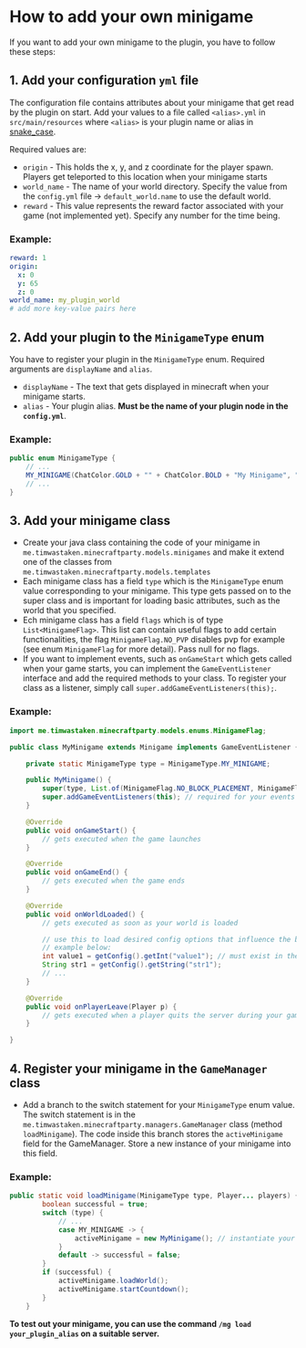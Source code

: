# How to add your own minigame

If you want to add your own minigame to the plugin, you have to follow these steps:



## 1. Add your configuration `yml` file

   The configuration file contains attributes about your minigame that get read by the plugin on start. Add your values to a file called `<alias>.yml` in `src/main/resources` where `<alias>` is your plugin name or alias in [snake_case](https://en.wikipedia.org/wiki/Snake_case).
   
   Required values are:
   
   - `origin` - This holds the x, y, and z coordinate for the player spawn. Players get teleported to this location when your minigame starts
   - `world_name` - The name of your world directory. Specify the value from the `config.yml` file -> `default_world.name` to use the default world.
   - `reward` - This value represents the reward factor associated with your game (not implemented yet). Specify any number for the time being.

### Example:

```yml
reward: 1
origin:
  x: 0
  y: 65
  z: 0
world_name: my_plugin_world
# add more key-value pairs here
```



## 2. Add your plugin to the `MinigameType` enum

   You have to register your plugin in the `MinigameType` enum. Required arguments are `displayName` and `alias`.
   
   - `displayName` - The text that gets displayed in minecraft when your minigame starts.
   - `alias` - Your plugin alias. **Must be the name of your plugin node in the `config.yml`**.

### Example:
```java
public enum MinigameType {
    // ...
    MY_MINIGAME(ChatColor.GOLD + "" + ChatColor.BOLD + "My Minigame", "your_plugin_alias");
    // ...
}
```

## 3. Add your minigame class

   - Create your java class containing the code of your minigame in `me.timwastaken.minecraftparty.models.minigames` and make it extend one of the classes from `me.timwastaken.minecraftparty.models.templates`
   - Each minigame class has a field `type` which is the `MinigameType` enum value corresponding to your minigame. This type gets passed on to the super class and is important for loading basic attributes, such as the world that you specified.
   - Ech minigame class has a field `flags` which is of type `List<MinigameFlag>`. This list can contain useful flags to add certain functionalities, the flag `MinigameFlag.NO_PVP` disables pvp for example (see enum `MinigameFlag` for more detail). Pass null for no flags.
   - If you want to implement events, such as `onGameStart` which gets called when your game starts, you can implement the `GameEventListener` interface and add the required methods to your class. To register your class as a listener, simply call `super.addGameEventListeners(this);`.

### Example:

```java
import me.timwastaken.minecraftparty.models.enums.MinigameFlag;

public class MyMinigame extends Minigame implements GameEventListener {

    private static MinigameType type = MinigameType.MY_MINIGAME;

    public MyMinigame() {
        super(type, List.of(MinigameFlag.NO_BLOCK_PLACEMENT, MinigameFlag.NO_BLOCK_BREAKING));
        super.addGameEventListeners(this); // required for your events to work
    }

    @Override
    public void onGameStart() {
        // gets executed when the game launches
    }

    @Override
    public void onGameEnd() {
        // gets executed when the game ends
    }

    @Override
    public void onWorldLoaded() {
        // gets executed as soon as your world is loaded

        // use this to load desired config options that influence the behavior of your plugin
        // example below:
        int value1 = getConfig().getInt("value1"); // must exist in the your_plugin_alias.yml file
        String str1 = getConfig().getString("str1");
        // ...
    }

    @Override
    public void onPlayerLeave(Player p) {
        // gets executed when a player quits the server during your game
    }

}
```

## 4. Register your minigame in the `GameManager` class

   - Add a branch to the switch statement for your `MinigameType` enum value. The switch statement is in the `me.timwastaken.minecraftparty.managers.GameManager` class (method `loadMinigame`). The code inside this branch stores the `activeMinigame` field for the GameManager. Store a new instance of your minigame into this field.

### Example:
    
```java
public static void loadMinigame(MinigameType type, Player... players) {
        boolean successful = true;
        switch (type) {
            // ...
            case MY_MINIGAME -> {
                activeMinigame = new MyMinigame(); // instantiate your minigame here and store it in the activeMinigame field
            }
            default -> successful = false;
        }
        if (successful) {
            activeMinigame.loadWorld();
            activeMinigame.startCountdown();
        }
    }
```
**To test out your minigame, you can use the command `/mg load your_plugin_alias` on a suitable server.**

